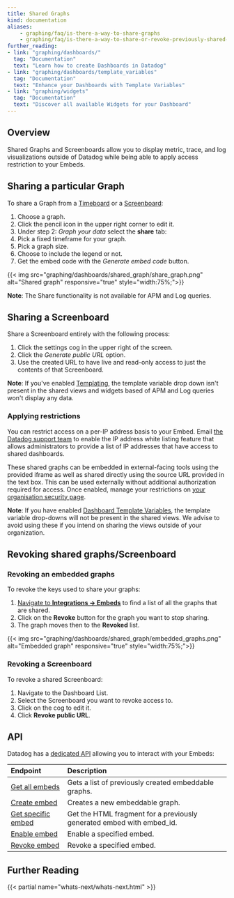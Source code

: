 ```yaml
---
title: Shared Graphs
kind: documentation
aliases:
    - graphing/faq/is-there-a-way-to-share-graphs
    - graphing/faq/is-there-a-way-to-share-or-revoke-previously-shared-graphs
further_reading:
- link: "graphing/dashboards/"
  tag: "Documentation"
  text: "Learn how to create Dashboards in Datadog"
- link: "graphing/dashboards/template_variables"
  tag: "Documentation"
  text: "Enhance your Dashboards with Template Variables"
- link: "graphing/widgets"
  tag: "Documentation"
  text: "Discover all available Widgets for your Dashboard"
---
```


## Overview

Shared Graphs and Screenboards allow you to display metric, trace, and log visualizations outside of Datadog while being able to apply access restriction to your Embeds.

## Sharing a particular Graph

To share a Graph from a [Timeboard][1] or a [Screenboard][2]:

1. Choose a graph.
2. Click the pencil icon in the upper right corner to edit it.
3. Under step 2: *Graph your data* select the **share** tab:
4. Pick a fixed timeframe for your graph.
5. Pick a graph size.
6. Choose to include the legend or not.
7. Get the embed code with the *Generate embed code* button.

{{< img src="graphing/dashboards/shared_graph/share_graph.png" alt="Shared graph" responsive="true" style="width:75%;">}}

**Note**: The Share functionality is not available for APM and Log queries.

## Sharing a Screenboard

Share a Screenboard entirely with the following process:

1. Click the settings cog in the upper right of the screen.
2. Click the *Generate public URL* option.
3. Use the created URL to have live and read-only access to just the contents of that Screenboard.

**Note**: If you've enabled [Templating][3], the template variable drop down isn't present in the shared views and widgets based of APM and Log queries won't display any data.

### Applying restrictions

You can restrict access on a per-IP address basis to your Embed. Email [the Datadog support team][4] to enable the IP address white listing feature that allows administrators to provide a list of IP addresses that have access to shared dashboards.

These shared graphs can be embedded in external-facing tools using the provided iframe as well as shared directly using the source URL provided in the text box. This can be used externally without additional authorization required for access. Once enabled, manage your restrictions on [your organisation security page][5].

**Note**: If you have enabled [Dashboard Template Variables][3], the template variable drop-downs will not be present in the shared views. We advise to avoid using these if you intend on sharing the views outside of your organization.

## Revoking shared graphs/Screenboard

### Revoking an embedded graphs
To revoke the keys used to share your graphs:

1. [Navigate to **Integrations -> Embeds**][6] to find a list of all the graphs that are shared.
2. Click on the **Revoke** button for the graph you want to stop sharing.
3. The graph moves then to the **Revoked** list.

{{< img src="graphing/dashboards/shared_graph/embedded_graphs.png" alt="Embedded graph" responsive="true" style="width:75%;">}}

### Revoking a Screenboard

To revoke a shared Screenboard:

1. Navigate to the Dashboard List.
2. Select the Screenboard you want to revoke access to.
3. Click on the cog to edit it.
4. Click **Revoke public URL**.

## API

Datadog has a [dedicated API][7] allowing you to interact with your Embeds:

| Endpoint                 | Description                                                           |
| :---                     | :----                                                                 |
| [Get all embeds][8]      | Gets a list of previously created embeddable graphs.                  |
| [Create embed][9]        | Creates a new embeddable graph.                                       |
| [Get specific embed][10] | Get the HTML fragment for a previously generated embed with embed_id. |
| [Enable embed][11]       | Enable a specified embed.                                             |
| [Revoke embed][12]       | Revoke a specified embed.                                             |


## Further Reading

{{< partial name="whats-next/whats-next.html" >}}

[1]: /graphing/dashboards/timeboard
[2]: /graphing/dashboards/screenboard
[3]: /graphing/dashboards/template_variables
[4]: /help
[5]: https://app.datadoghq.com/account/org_security
[6]: https://app.datadoghq.com/account/settings#embeds
[7]: /api/?lang=python#embeddable-graphs
[8]: /api/?lang=python#get-all-embeds
[9]: /api/?lang=python#create-embed
[10]: /api/?lang=python#get-specific-embed
[11]: /api/?lang=python#enable-embed
[12]: /api/?lang=python#revoke-embed
